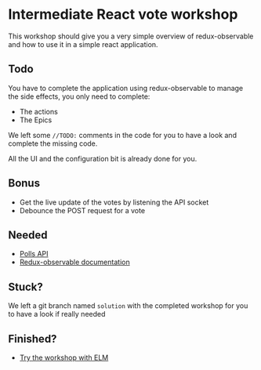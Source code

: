 # Intermediate React vote workshop
This workshop should give you a very simple overview of redux-observable and how to use it in a simple react application.

## Todo
You have to complete the application using redux-observable to manage the side effects, you only need to complete:
- The actions
- The Epics

We left some `//TODO:` comments in the code for you to have a look and complete the missing code.

All the UI and the configuration bit is already done for you.

## Bonus
- Get the live update of the votes by listening the API socket
- Debounce the POST request for a vote

## Needed
- [Polls API](http://workshop.lastmilelink.technology:8080/)
- [Redux-observable documentation](https://redux-observable.js.org/docs/basics/Epics.html)

## Stuck?

We left a git branch named `solution` with the completed workshop for you to have a look if really needed

## Finished?
- [Try the workshop with ELM](https://github.com/lastmilelink/elm-workshop-voting)
